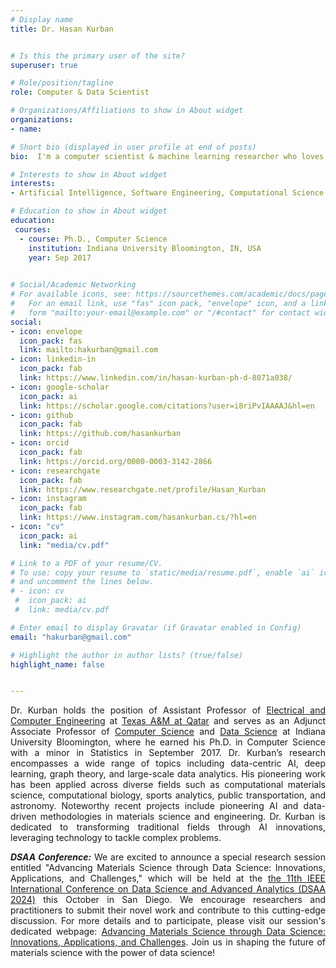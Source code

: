 ```yaml
---
# Display name
title: Dr. Hasan Kurban


# Is this the primary user of the site?
superuser: true

# Role/position/tagline
role: Computer & Data Scientist

# Organizations/Affiliations to show in About widget
organizations:
- name: 

# Short bio (displayed in user profile at end of posts)
bio:  I'm a computer scientist & machine learning researcher who loves building intelligent systems to find data-driven solutions to real-world problems. 

# Interests to show in About widget
interests:
- Artificial Intelligence, Software Engineering, Computational Science

# Education to show in About widget
education:
 courses:  
  - course: Ph.D., Computer Science
    institution: Indiana University Bloomington, IN, USA
    year: Sep 2017
 

# Social/Academic Networking
# For available icons, see: https://sourcethemes.com/academic/docs/page-builder/#icons
#   For an email link, use "fas" icon pack, "envelope" icon, and a link in the
#   form "mailto:your-email@example.com" or "/#contact" for contact widget.
social:
- icon: envelope
  icon_pack: fas
  link: mailto:hakurban@gmail.com
- icon: linkedin-in
  icon_pack: fab
  link: https://www.linkedin.com/in/hasan-kurban-ph-d-8071a038/
- icon: google-scholar
  icon_pack: ai
  link: https://scholar.google.com/citations?user=i8riPvIAAAAJ&hl=en
- icon: github
  icon_pack: fab
  link: https://github.com/hasankurban
- icon: orcid
  icon_pack: fab
  link: https://orcid.org/0000-0003-3142-2866
- icon: researchgate
  icon_pack: fab  
  link: https://www.researchgate.net/profile/Hasan_Kurban
- icon: instagram
  icon_pack: fab
  link: https://www.instagram.com/hasankurban.cs/?hl=en
- icon: "cv"
  icon_pack: ai
  link: "media/cv.pdf"

# Link to a PDF of your resume/CV.
# To use: copy your resume to `static/media/resume.pdf`, enable `ai` icons in `params.toml`, 
# and uncomment the lines below.
# - icon: cv
 #  icon_pack: ai
 #  link: media/cv.pdf

# Enter email to display Gravatar (if Gravatar enabled in Config)
email: "hakurban@gmail.com"

# Highlight the author in author lists? (true/false)
highlight_name: false


---
```

<style>
body {
text-align: justify}
</style>

Dr. Kurban holds the position of Assistant Professor of [Electrical and Computer Engineering](https://www.qatar.tamu.edu/academics/ecen/faculty-and-staff/dr.-hasan-kurban) at [Texas A&M at Qatar](https://www.qatar.tamu.edu) and serves as an Adjunct Associate Professor of [Computer Science](https://cs.indiana.edu)  and  [Data Science](https://datascience.indiana.edu/index.html) at Indiana University Bloomington, where he earned his Ph.D. in Computer Science with a minor in Statistics in September 2017. Dr. Kurban’s research encompasses a wide range of topics including data-centric AI, deep learning, graph theory, and large-scale data analytics. His pioneering work has been applied across diverse fields such as computational materials science, computational biology, sports analytics, public transportation, and astronomy. Noteworthy recent projects include pioneering AI and data-driven methodologies in materials science and engineering. Dr. Kurban is dedicated to transforming traditional fields through AI innovations, leveraging technology to tackle complex problems.   

***DSAA Conference:*** We are excited to announce a special research session entitled "Advancing Materials Science through Data Science: Innovations, Applications, and Challenges," which will be held at the [the 11th IEEE International Conference on Data Science and Advanced Analytics (DSAA 2024)](https://dsaa2024.dsaa.co) this October in San Diego. We encourage researchers and practitioners to submit their novel work and contribute to this cutting-edge discussion. For more details and to participate, please visit our session's dedicated webpage:  [Advancing Materials Science through Data Science: Innovations, Applications, and Challenges](https://www.dsaa2024-specialsession-data-driven-material-science.com/homepage). Join us in shaping the future of materials science with the power of data science!